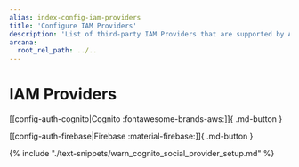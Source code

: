 ```yaml
---
alias: index-config-iam-providers
title: 'Configure IAM Providers'
description: 'List of third-party IAM Providers that are supported by Arcana Auth for onboarding Web3 app users in apps integrated with the Arcana SDK.'
arcana:
  root_rel_path: ../..
---
```


# IAM Providers

[[config-auth-cognito|Cognito :fontawesome-brands-aws:]]{ .md-button }

[[config-auth-firebase|Firebase :material-firebase:]]{ .md-button }

{% include "./text-snippets/warn_cognito_social_provider_setup.md" %}   
